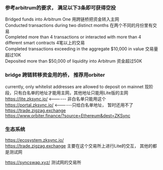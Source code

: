 
### 参考arbitrum的要求， 满足以下3条即可获得空投
Bridged funds into Arbitrum One 用跨链桥把资金转入主网  
Conducted transactions during two distinct months 在两个不同的月份里有交易  
Completed more than 4 transactions or interacted with more than 4 different smart contracts 4笔以上的交易  
Completed transactions exceeding in the aggregate $10,000 in value 交易量超过10K  
Deposited more than $50,000 of liquidity into Arbitrum 资金超过50K  
 

### bridge 跨链转移资金用的桥， 推荐用orbiter  
currently, only whitelist addresses are allowed to deposit on mainnet 现阶段，只有白名单的地址才能用主网，其他地址只能用Lite版的主网
https://lite.zksync.io/    <------ 非白名单只能用这个  
https://portal.zksync.io/  <------只给白名单地址， 暂时还用不了  
https://trade.zigzag.exchange  
https://www.orbiter.finance/?source=Ethereum&dest=ZKSync  

### 生态系统
https://ecosystem.zksync.io/  
https://trade.zigzag.exchange   主要在这个交易所上进行Lite的交互， 其他的都是测试网  

https://syncswap.xyz/ 测试网的交易所

